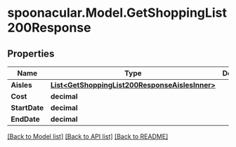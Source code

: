 # spoonacular.Model.GetShoppingList200Response

## Properties

Name | Type | Description | Notes
------------ | ------------- | ------------- | -------------
**Aisles** | [**List&lt;GetShoppingList200ResponseAislesInner&gt;**](GetShoppingList200ResponseAislesInner.md) |  | 
**Cost** | **decimal** |  | 
**StartDate** | **decimal** |  | 
**EndDate** | **decimal** |  | 

[[Back to Model list]](../README.md#documentation-for-models) [[Back to API list]](../README.md#documentation-for-api-endpoints) [[Back to README]](../README.md)

